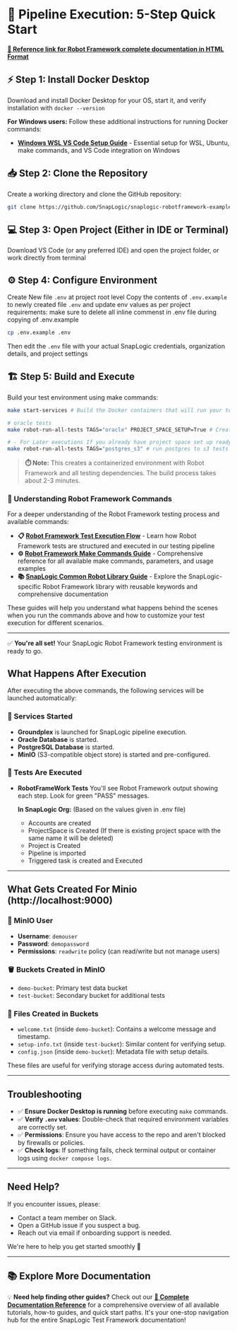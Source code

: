 # 🚀 Pipeline Execution: 5-Step Quick Start

[**🚀 Reference link for Robot Framework complete documentation in HTML Format**](https://htmlpreview.github.io/?https://github.com/SnapLogic/snaplogic-robotframework-examples/blob/main/README/How%20To%20Guides/robot_framework_guides/html_docs/robotframework_kickstart.html)

## ⚡ Step 1: Install Docker Desktop
Download and install Docker Desktop for your OS, start it, and verify installation with `docker --version`

**For Windows users:** Follow these additional instructions for running Docker commands:
- **[Windows WSL VS Code Setup Guide](../How%20To%20Guides/infra_setup_guides/windows_wsl_vscode_setup.md)** - Essential setup for WSL, Ubuntu, make commands, and VS Code integration on Windows

## 📥 Step 2: Clone the Repository
Create a working directory and clone the GitHub repository:
```bash
git clone https://github.com/SnapLogic/snaplogic-robotframework-examples
```

## 💻 Step 3: Open Project (Either in IDE or Terminal)
Download VS Code (or any preferred IDE) and open the project folder, or work directly from terminal

## ⚙️ Step 4: Configure Environment
Create New file `.env` at project root level
Copy the contents of `.env.example` to  newly created file `.env` and update env values as per project requirements:
make sure to delete all inline commenst in .env file during copying of .env.example
```bash
cp .env.example .env
```
Then edit the `.env` file with your actual SnapLogic credentials, organization details, and project settings

## 🏗️ Step 5: Build and Execute
Build your test environment using make commands:
```bash
make start-services # Build the Docker containers that will run your tests:

# oracle tests
make robot-run-all-tests TAGS="oracle" PROJECT_SPACE_SETUP=True # Create projectspace,launch ground plex and Runs Robot tests with the "oracle" tag 

# - For Later executions If you already have project space set up ready ignore the argument PROJECT_SPACE_SETUP=True
make robot-run-all-tests TAGS="postgres_s3" # run postgres to s3 tests (No need to have project_space_setup=false)
```

> **⏱️ Note:** This creates a containerized environment with Robot Framework and all testing dependencies. The build process takes about 2-3 minutes.

### 📖 Understanding Robot Framework Commands

For a deeper understanding of the Robot Framework testing process and available commands:

- **📋 [Robot Framework Test Execution Flow](../How%20To%20Guides/robot_framework_guides/robot_framework_test_execution_flow.md)** - Learn how Robot Framework tests are structured and executed in our testing pipeline
- **⚙️ [Robot Framework Make Commands Guide](../How%20To%20Guides/robot_framework_guides/robot_tests_make_commands.md)** - Comprehensive reference for all available make commands, parameters, and usage examples
- **📚 [SnapLogic Common Robot Library Guide](../How%20To%20Guides/robot_framework_guides/snaplogic_common_robot_library_guide.md)** - Explore the SnapLogic-specific Robot Framework library with reusable keywords and comprehensive documentation

These guides will help you understand what happens behind the scenes when you run the commands above and how to customize your test execution for different scenarios.

---

✅ **You're all set!** Your SnapLogic Robot Framework testing environment is ready to go.

## What Happens After Execution

After executing the above commands, the following services will be launched automatically:

### 🚀 Services Started

- **Groundplex** is launched for SnapLogic pipeline execution.
- **Oracle Database** is started.
- **PostgreSQL Database** is started.
- **MinIO** (S3-compatible object store) is started and pre-configured.

### 🚀 Tests Are Executed
- **RobotFrameWork Tests** You'll see Robot Framework output showing each step. Look for green "PASS" messages.

  **In SnapLogic Org:** (Based on the values given in .env file)
   - Accounts are created
   - ProjectSpace is Created (If there is existing project space with the same name it will be deleted)
   - Project is Created
   - Pipeline is imported
   - Triggered task is created and Executed

---

## What Gets Created For Minio (http://localhost:9000)

### 👤 MinIO User

- **Username**: `demouser`
- **Password**: `demopassword`
- **Permissions**: `readwrite` policy (can read/write but not manage users)

### 🪣 Buckets Created in MinIO

- `demo-bucket`: Primary test data bucket
- `test-bucket`: Secondary bucket for additional tests

### 📄 Files Created in Buckets

- `welcome.txt` (inside `demo-bucket`): Contains a welcome message and timestamp.
- `setup-info.txt` (inside `test-bucket`): Similar content for verifying setup.
- `config.json` (inside `demo-bucket`): Metadata file with setup details.

These files are useful for verifying storage access during automated tests.

---

## Troubleshooting

- ✅ **Ensure Docker Desktop is running** before executing `make` commands.
- ✅ **Verify `.env` values**: Double-check that required environment variables are correctly set.
- ✅ **Permissions**: Ensure you have access to the repo and aren't blocked by firewalls or policies.
- ✅ **Check logs**: If something fails, check terminal output or container logs using `docker compose logs`.

---

## Need Help?

If you encounter issues, please:

- Contact a team member on Slack.
- Open a GitHub issue if you suspect a bug.
- Reach out via email if onboarding support is needed.

We're here to help you get started smoothly 🚀

---

## 📚 Explore More Documentation

💡 **Need help finding other guides?** Check out our **[📖 Complete Documentation Reference](../reference.md)** for a comprehensive overview of all available tutorials, how-to guides, and quick start paths. It's your one-stop navigation hub for the entire SnapLogic Test Framework documentation!